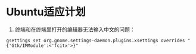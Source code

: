 # Ubuntu适应计划
1. 终端和在终端里打开的编辑器无法输入中文的问题：
```shell
gsettings set org.gnome.settings-daemon.plugins.xsettings overrides "{'Gtk/IMModule':<'fcitx'>}"
```
